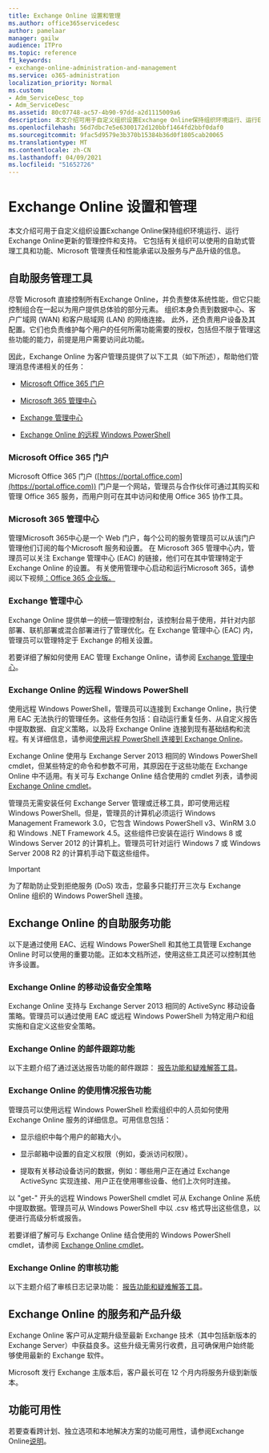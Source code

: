 ```yaml
---
title: Exchange Online 设置和管理
ms.author: office365servicedesc
author: pamelaar
manager: gailw
audience: ITPro
ms.topic: reference
f1_keywords:
- exchange-online-administration-and-management
ms.service: o365-administration
localization_priority: Normal
ms.custom:
- Adm_ServiceDesc_top
- Adm_ServiceDesc
ms.assetid: 80c07748-ac57-4b90-97dd-a2d1115009a6
description: 本文介绍可用于自定义组织设置Exchange Online保持组织环境运行、运行Exchange Online更新的管理控件和支持。 它包括有关组织可以使用的自助式管理工具和功能、Microsoft 管理责任和性能承诺以及服务与产品升级的信息。
ms.openlocfilehash: 56d7dbc7e5e6300172d120bbf1464fd2bbf0daf0
ms.sourcegitcommit: 9fac5d9579e3b370b15384b36d0f1805cab20065
ms.translationtype: MT
ms.contentlocale: zh-CN
ms.lasthandoff: 04/09/2021
ms.locfileid: "51652726"
---
```

# <a name="exchange-online-setup-and-administration"></a>Exchange Online 设置和管理

本文介绍可用于自定义组织设置Exchange Online保持组织环境运行、运行Exchange Online更新的管理控件和支持。 它包括有关组织可以使用的自助式管理工具和功能、Microsoft 管理责任和性能承诺以及服务与产品升级的信息。
  
## <a name="self-service-administration-tools"></a>自助服务管理工具

尽管 Microsoft 直接控制所有Exchange Online，并负责整体系统性能，但它只能控制组合在一起以为用户提供总体验的部分元素。 组织本身负责到数据中心、客户广域网 (WAN) 和客户局域网 (LAN) 的网络连接。 此外，还负责用户设备及其配置。它们也负责维护每个用户的任何所需功能需要的授权，包括但不限于管理这些功能的能力，前提是用户需要访问此功能。
  
因此，Exchange Online 为客户管理员提供了以下工具（如下所述），帮助他们管理消息传递相关的任务：
  
- [Microsoft Office 365 门户](exchange-online-setup-and-administration.md#microsoft-office-365-portal)
    
- [Microsoft 365 管理中心](#microsoft-365-admin-center)
    
- [Exchange 管理中心](exchange-online-setup-and-administration.md#exchange-admin-center)
    
- [Exchange Online 的远程 Windows PowerShell](exchange-online-setup-and-administration.md#remote-windows-powershell-for-exchange-online)
    
### <a name="microsoft-office-365-portal"></a>Microsoft Office 365 门户

Microsoft Office 365 门户 ([https://portal.office.com](https://portal.office.com)) 门户是一个网站，管理员与合作伙伴可通过其购买和管理 Office 365 服务，而用户则可在其中访问和使用 Office 365 协作工具。
  
### <a name="microsoft-365-admin-center"></a>Microsoft 365 管理中心

管理Microsoft 365中心是一个 Web 门户，每个公司的服务管理员可以从该门户管理他们订阅的每个Microsoft 服务和设置。 在 Microsoft 365 管理中心内，管理员可以关注 Exchange 管理中心 (EAC) 的链接，他们可在其中管理特定于 Exchange Online 的设置。 有关使用管理中心启动和运行Microsoft 365，请参阅以下视频[：Office 365 企业版。](https://go.microsoft.com/fwlink/p/?LinkId=271806)
  
### <a name="exchange-admin-center"></a>Exchange 管理中心

Exchange Online 提供单一的统一管理控制台，该控制台易于使用，并针对内部部署、联机部署或混合部署进行了管理优化。在 Exchange 管理中心 (EAC) 内，管理员可以管理特定于 Exchange 的相关设置。
  
若要详细了解如何使用 EAC 管理 Exchange Online，请参阅 [Exchange 管理中心](/exchange/exchange-admin-center)。
  
### <a name="remote-windows-powershell-for-exchange-online"></a>Exchange Online 的远程 Windows PowerShell

使用远程 Windows PowerShell，管理员可以连接到 Exchange Online，执行使用 EAC 无法执行的管理任务。这些任务包括：自动运行重复任务、从自定义报告中提取数据、自定义策略，以及将 Exchange Online 连接到现有基础结构和流程。有关详细信息，请参阅[使用远程 PowerShell 连接到 Exchange Online](/powershell/exchange/connect-to-exchange-online-powershell)。
  
Exchange Online 使用与 Exchange Server 2013 相同的 Windows PowerShell cmdlet，但某些特定的命令和参数不可用，其原因在于这些功能在 Exchange Online 中不适用。有关可与 Exchange Online 结合使用的 cmdlet 列表，请参阅 [Exchange Online cmdlet](/powershell/exchange/exchange-online-powershell)。
  
管理员无需安装任何 Exchange Server 管理或迁移工具，即可使用远程 Windows PowerShell。但是，管理员的计算机必须运行 Windows Management Framework 3.0，它包含 Windows PowerShell v3、WinRM 3.0 和 Windows .NET Framework 4.5。这些组件已安装在运行 Windows 8 或 Windows Server 2012 的计算机上。管理员可针对运行 Windows 7 或 Windows Server 2008 R2 的计算机手动下载这些组件。
  
> [!IMPORTANT]
> 为了帮助防止受到拒绝服务 (DoS) 攻击，您最多只能打开三次与 Exchange Online 组织的 Windows PowerShell 连接。 
  
## <a name="self-service-capabilities-for-exchange-online"></a>Exchange Online 的自助服务功能

以下是通过使用 EAC、远程 Windows PowerShell 和其他工具管理 Exchange Online 时可以使用的重要功能。正如本文档所述，使用这些工具还可以控制其他许多设置。
  
### <a name="mobile-device-security-policies-for-exchange-online"></a>Exchange Online 的移动设备安全策略

Exchange Online 支持与 Exchange Server 2013 相同的 ActiveSync 移动设备策略。管理员可以通过使用 EAC 或远程 Windows PowerShell 为特定用户和组实施和自定义这些安全策略。
  
### <a name="message-tracking-for-exchange-online"></a>Exchange Online 的邮件跟踪功能

以下主题介绍了通过送达报告功能的邮件跟踪： [报告功能和疑难解答工具](reporting-features-and-troubleshooting-tools.md)。
  
### <a name="usage-reporting-for-exchange-online"></a>Exchange Online 的使用情况报告功能

管理员可以使用远程 Windows PowerShell 检索组织中的人员如何使用 Exchange Online 服务的详细信息。可用信息包括：
  
- 显示组织中每个用户的邮箱大小。
    
- 显示邮箱中设置的自定义权限（例如，委派访问权限）。
    
- 提取有关移动设备访问的数据，例如：哪些用户正在通过 Exchange ActiveSync 实现连接、用户正在使用哪些设备、他们上次何时连接。
    
以 "get-" 开头的远程 Windows PowerShell cmdlet 可从 Exchange Online 系统中提取数据。管理员可从 Windows PowerShell 中以 .csv 格式导出这些信息，以便进行高级分析或报告。
  
若要详细了解可与 Exchange Online 结合使用的 Windows PowerShell cmdlet，请参阅 [Exchange Online cmdlet](/powershell/exchange/exchange-online-powershell)。
  
### <a name="auditing-for-exchange-online"></a>Exchange Online 的审核功能

以下主题介绍了审核日志记录功能： [报告功能和疑难解答工具](reporting-features-and-troubleshooting-tools.md)。
  
## <a name="service-and-product-upgrades-for-exchange-online"></a>Exchange Online 的服务和产品升级

Exchange Online 客户可从定期升级至最新 Exchange 技术（其中包括新版本的 Exchange Server）中获益良多。这些升级无需另行收费，且可确保用户始终能够使用最新的 Exchange 软件。
  
Microsoft 发行 Exchange 主版本后，客户最长可在 12 个月内将服务升级到新版本。
  
## <a name="feature-availability"></a>功能可用性

若要查看跨计划、独立选项和本地解决方案的功能可用性，请参阅Exchange Online[说明](exchange-online-service-description.md)。
